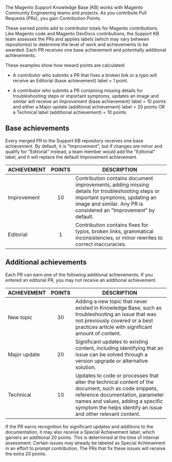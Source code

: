 
The Magento Support Knowledge Base (KB) works with Magento Community Engineering teams and projects. As you contribute Pull Requests (PRs), you gain Contribution Points.

These earned points add to contributor totals for Magento contributions. Like Magento code and Magento DevDocs contributions, the Support KB team assesses the PRs and applies labels (which may vary between repositories) to determine the level of work and achievements to be awarded. Each PR receives one base achievement and potentially additional achievements.

These examples show how reward points are calculated:

* A contributor who submits a PR that fixes a broken link or a typo will receive an Editorial (base achievement) label = 1 point.

* A contributor who submits a PR containing missing details for troubleshooting steps or important symptoms, updates an image and similar will receive an Improvement (base achievement) label = 10 points and either a Major update (additional achievement) label = 20 points OR a Technical label (additional achievement) = 10 points

## Base achievements

Every merged PR to the Support KB repository receives one base achievement. By default, it is "Improvement", but if changes are minor and qualify for "Editorial" instead, a team member would add the "Editorial" label, and it will replace the default Improvement achievement. 

| ACHIEVEMENT  | POINTS | DESCRIPTION                                                                                                                              |
|--------------|:--------:|------------------------------------------------------------------------------------------------------------------------------------------|
| Improvement  | 10     | Contribution contains document improvements, adding missing details for troubleshooting steps or important symptoms, updating an image and similar. Any PR is considered an "Improvement" by default.|
| Editorial    | 1      | Contribution contains fixes for typos, broken links, grammatical inconsistencies, or minor rewrites to correct inaccuracies.              |

## Additional achievements

Each PR can earn one of the following additional achievements. If you entered an editorial PR, you may not receive an additional achievement.

| ACHIEVEMENT  | POINTS | DESCRIPTION                                                                                                                                                                                                                                  |
|--------------|:--------:|----------------------------------------------------------------------------------------------------------------------------------------------------------------------------------------------------------------------------------------------|
| New topic    | 30     | Adding a new topic that never existed in Knowledge Base, such as troubleshooting an issue that was not previously covered or a best practices article with significant amount of content.                                                      |
| Major update | 20     | Significant updates to existing content, including identifying that an issue can be solved through a version upgrade or alternative solution.                                                                                               |
| Technical    | 10     | Updates to code or processes that alter the technical content of the document, such as code snippets, reference documentation, parameter names and values, adding a specific symptom the helps identify an issue and other relevant content. |

If the PR earns recognition for significant updates and additions to the documentation, it may also receive a Special Achievement label, which garners an additional 20 points. This is determined at the time of internal assessment. Certain issues may already be labeled as Special Achievement in an effort to prompt contribution. The PRs that fix these issues will receive the extra 20 points.
